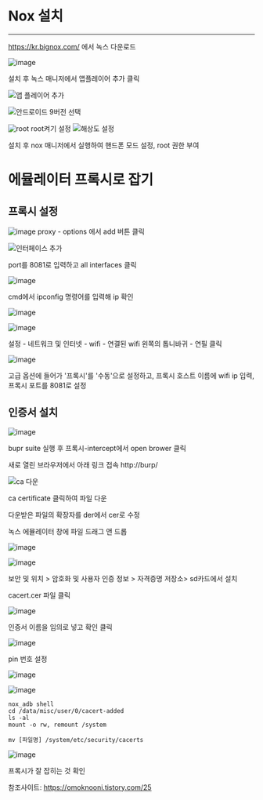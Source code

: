 # Nox 설치
---

https://kr.bignox.com/
에서 녹스 다운로드

![image](https://user-images.githubusercontent.com/53963779/201028139-2dfca496-4dec-4aac-85e0-54740382b8e4.png)

설치 후 녹스 매니저에서 앱플레이어 추가 클릭

![앱 플레이어 추가](https://user-images.githubusercontent.com/53963779/201034172-65182bc8-491e-46f4-ad19-a767af64bdc9.png)

![안드로이드 9버전 선택](https://user-images.githubusercontent.com/53963779/201034373-94c25ef9-4c55-45c2-9bf1-c4cb415daaff.png)


![root](https://user-images.githubusercontent.com/53963779/201034723-bf4e4af8-5355-4f5e-9835-566e4d305c73.png)
root켜기 설정
![해상도 설정](https://user-images.githubusercontent.com/53963779/201034963-fdd22c70-b6ba-4ef1-b5b0-08153e24c64d.png)

설치 후 nox 매니저에서 실행하여 핸드폰 모드 설정, root 권한 부여

 

 # 에뮬레이터 프록시로 잡기

## 프록시 설정

![image](https://user-images.githubusercontent.com/53963779/201246638-4b792014-9130-4c27-bc8c-19194795c0ef.png)
proxy - options 에서 add 버튼 클릭

![인터페이스 추가](https://user-images.githubusercontent.com/53963779/201027646-8fbb70cf-21e5-4500-b801-f427bb0a1484.png)

port를 8081로 입력하고 all interfaces 클릭

![image](https://user-images.githubusercontent.com/53963779/201247017-2f6c8d7e-160c-47dc-a66e-d4f630444140.png)

cmd에서 ipconfig 명령어를 입력해 ip 확인


![image](https://user-images.githubusercontent.com/53963779/201247669-2a461634-876f-4ed9-82f4-0492f11ccfa3.png)

![image](https://user-images.githubusercontent.com/53963779/201247765-109202a3-33f5-42a0-ad0d-721398c815f4.png)


설정 - 네트워크 및 인터넷 - wifi - 연결된 wifi 왼쪽의 톱니바귀 - 연필 클릭


![image](https://user-images.githubusercontent.com/53963779/201248218-4b61c266-bbfe-4767-8d64-a75bc6c54e45.png)

고급 옵션에 들어가 '프록시'를 '수동'으로 설정하고,
 프록시 호스트 이름에 wifi ip 입력, 프록시 포트를 8081로 설정

## 인증서 설치
![image](https://user-images.githubusercontent.com/53963779/201243801-db5d6c6d-712e-480e-bbe8-af1ad8a4435f.png)

bupr suite 실행 후 프록시-intercept에서 open brower 클릭

새로 열린 브라우저에서 아래 링크 접속
http://burp/

 ![ca 다운](https://user-images.githubusercontent.com/53963779/201242986-2d3b841a-5756-41a0-b05d-1df4fdd2f4d4.png)

ca certificate 클릭하여 파일 다운

다운받은 파일의 확장자를 der에서 cer로 수정


녹스 에뮬레이터 창에 파일 드래그 앤 드롭

![image](https://user-images.githubusercontent.com/53963779/201243452-1cf5633c-646a-4f64-9378-86e4bacc4dbc.png)


![image](https://user-images.githubusercontent.com/53963779/201244662-a198f1c4-2268-4e12-9f84-9e3373e16a7c.png)

보안 및 위치 > 암호화 및 사용자 인증 정보 > 자격증명 저장소> sd카드에서 설치

cacert.cer 파일 클릭

![image](https://user-images.githubusercontent.com/53963779/201244849-a7ef0e76-57e8-43bd-895e-e7998c801f8f.png)

인증서 이름을 임의로 넣고 확인 클릭

![image](https://user-images.githubusercontent.com/53963779/201244997-f5d61798-0ff4-4757-95f4-85371ad1785b.png)

pin 번호 설정

![image](https://user-images.githubusercontent.com/53963779/201245134-54adba11-a69a-4d73-8432-d7f34caf74d7.png)

![image](https://user-images.githubusercontent.com/53963779/201245666-646d771e-4db0-4f0a-aca4-aee1e4448f2f.png)

```
nox_adb shell
cd /data/misc/user/0/cacert-added
ls -al
mount -o rw, remount /system

mv [파일명] /system/etc/security/cacerts
```

![image](https://user-images.githubusercontent.com/53963779/201246185-dd8d1176-03e3-4c08-8cb4-1f1d2cbb9018.png)

프록시가 잘 잡히는 것 확인

참조사이트: https://omoknooni.tistory.com/25